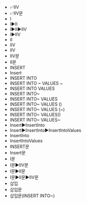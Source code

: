 ﻿- ✅IIV
- ✅IIV문
- I
- I▶️II
- I▶️II▶️IIV
- I▶️IIV
- II
- IIV
- IIV
- IIV문
- II문
- INSERT
- Insert
- INSERT INTO
- INSERT INTO ~ VALUES ~
- INSERT INTO VALUES
- INSERT INTO~
- INSERT INTO~ VALUES
- INSERT INTO~ VALUES ()
- INSERT INTO~ VALUES (~)
- INSERT INTO~ VALUES()
- INSERT INTO~ VALUES~
- Insert▶️InsertInto
- Insert▶️InsertInto▶️InsertIntoValues
- InsertInto
- InsertIntoValues
- INSERT문
- Insert문
- I문
- I문▶️IIV문
- I문▶️II문
- I문▶️II문▶️IIV문
- 삽입
- 삽입문
- 삽입문(INSERT INTO~)
